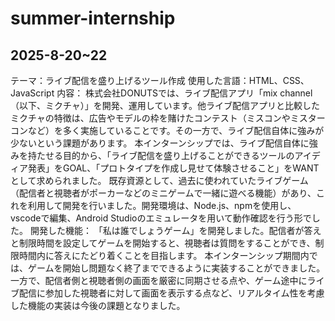 # summer-internship
## 2025-8-20~22

テーマ：ライブ配信を盛り上げるツール作成
使用した言語：HTML、CSS、JavaScript
内容：
株式会社DONUTSでは、ライブ配信アプリ「mix channel（以下、ミクチャ）」を開発、運用しています。他ライブ配信アプリと比較したミクチャの特徴は、広告やモデルの枠を賭けたコンテスト（ミスコンやミスターコンなど）を多く実施していることです。その一方で、ライブ配信自体に強みが少ないという課題があります。
本インターンシップでは、ライブ配信自体に強みを持たせる目的から、「ライブ配信を盛り上げることができるツールのアイディア発表」をGOAL、「プロトタイプを作成し見せて体験させること」をWANTとして求められました。
既存資源として、過去に使われていたライブゲーム（配信者と視聴者がポーカーなどのミニゲームで一緒に遊べる機能）があり、これを利用して開発を行いました。開発環境は、Node.js、npmを使用し、vscodeで編集、Android Studioのエミュレータを用いて動作確認を行う形でした。
開発した機能：
「私は誰でしょうゲーム」を開発しました。配信者が答えと制限時間を設定してゲームを開始すると、視聴者は質問をすることができ、制限時間内に答えにたどり着くことを目指します。
本インターンシップ期間内では、ゲームを開始し問題なく終了までできるように実装することができました。一方で、配信者側と視聴者側の画面を厳密に同期させる点や、ゲーム途中にライブ配信に参加した視聴者に対して画面を表示する点など、リアルタイム性を考慮した機能の実装は今後の課題となりました。
